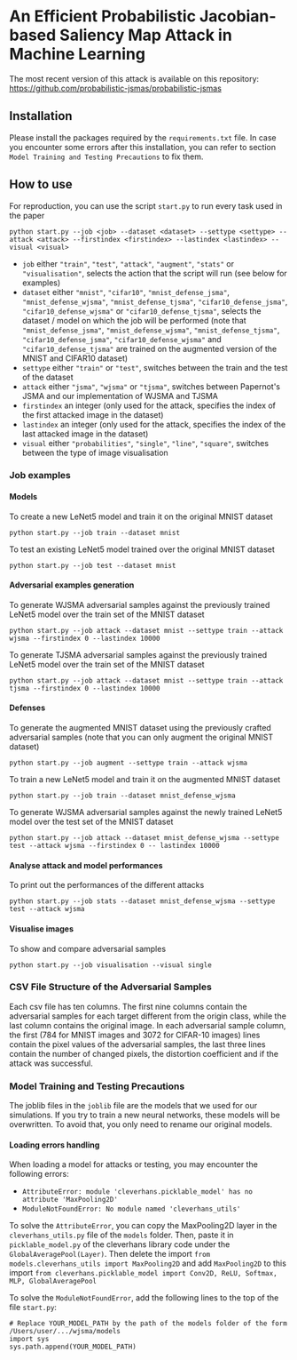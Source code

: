 # An Efficient Probabilistic Jacobian-based Saliency Map Attack in Machine Learning

The most recent version of this attack is available on this repository: https://github.com/probabilistic-jsmas/probabilistic-jsmas

## Installation

Please install the packages required by the `requirements.txt` file.
In case you encounter some errors after this installation, you can refer to section `Model Training and Testing Precautions` to fix them.

## How to use

For reproduction, you can use the script `start.py` to run every task used in the paper

`python start.py --job <job> --dataset <dataset> --settype <settype> --attack <attack> --firstindex <firstindex> --lastindex <lastindex> --visual <visual>`
- `job` either `"train"`, `"test"`, `"attack"`, `"augment"`, `"stats"` or `"visualisation"`, selects the action that the script will run (see below for examples)
- `dataset` either `"mnist"`, `"cifar10"`, `"mnist_defense_jsma"`, `"mnist_defense_wjsma"`, `"mnist_defense_tjsma"`, `"cifar10_defense_jsma"`, `"cifar10_defense_wjsma"` or `"cifar10_defense_tjsma"`, selects the dataset / model on which the job will be performed (note that `"mnist_defense_jsma"`, `"mnist_defense_wjsma"`, `"mnist_defense_tjsma"`, `"cifar10_defense_jsma"`, `"cifar10_defense_wjsma"` and `"cifar10_defense_tjsma"` are trained on the augmented version of the MNIST and CIFAR10 dataset)
- `settype` either `"train"` or `"test"`, switches between the train and the test of the dataset
- `attack` either `"jsma"`, `"wjsma"` or `"tjsma"`, switches between Papernot's JSMA and our implementation of WJSMA and TJSMA
- `firstindex` an integer (only used for the attack, specifies the index of the first attacked image in the dataset)
- `lastindex` an integer (only used for the attack, specifies the index of the last attacked image in the dataset)
- `visual` either `"probabilities"`, `"single"`, `"line"`, `"square"`, switches between the type of image visualisation

### Job examples

#### Models

To create a new LeNet5 model and train it on the original MNIST dataset

`python start.py --job train --dataset mnist`

To test an existing LeNet5 model trained over the original MNIST dataset

`python start.py --job test --dataset mnist`

#### Adversarial examples generation

To generate WJSMA adversarial samples against the previously trained LeNet5 model over the train set of the MNIST dataset

`python start.py --job attack --dataset mnist --settype train --attack wjsma --firstindex 0 --lastindex 10000`

To generate TJSMA adversarial samples against the previously trained LeNet5 model over the train set of the MNIST dataset

`python start.py --job attack --dataset mnist --settype train --attack tjsma --firstindex 0 --lastindex 10000`

#### Defenses

To generate the augmented MNIST dataset using the previously crafted adversarial samples (note that you can only augment the original MNIST dataset)

`python start.py --job augment --settype train --attack wjsma`

To train a new LeNet5 model and train it on the augmented MNIST dataset

`python start.py --job train --dataset mnist_defense_wjsma`

To generate WJSMA adversarial samples against the newly trained LeNet5 model over the test set of the MNIST dataset

`python start.py --job attack --dataset mnist_defense_wjsma --settype test --attack wjsma --firstindex 0 -- lastindex 10000`

#### Analyse attack and model performances

To print out the performances of the different attacks

`python start.py --job stats --dataset mnist_defense_wjsma --settype test --attack wjsma`

#### Visualise images

To show and compare adversarial samples

`python start.py --job visualisation --visual single`

### CSV File Structure of the Adversarial Samples

Each csv file has ten columns. The first nine columns contain the adversarial samples for each target different from the origin class, while the last column contains the original image.
In each adversarial sample column, the first (784 for MNIST images and 3072 for CIFAR-10 images) lines contain the pixel values of the adversarial samples, the last three lines contain the number of changed pixels, the distortion coefficient and if the attack was successful.

### Model Training and Testing Precautions

The joblib files in the `joblib` file are the models that we used for our simulations. If you try to train a new neural networks, these models will be overwritten. To avoid that, you only need to rename our original models.

#### Loading errors handling

When loading a model for attacks or testing, you may encounter the following errors: 
- `AttributeError: module 'cleverhans.picklable_model' has no attribute 'MaxPooling2D'`
- `ModuleNotFoundError: No module named 'cleverhans_utils'` 

To solve the `AttributeError`, you can copy the MaxPooling2D layer in the `cleverhans_utils.py` file of the `models` folder. Then, paste it in `picklable_model.py` of the cleverhans library code under the `GlobalAveragePool(Layer)`.
Then delete the import `from models.cleverhans_utils import MaxPooling2D` and add `MaxPooling2D` to this import `from cleverhans.picklable_model import Conv2D, ReLU, Softmax, MLP, GlobalAveragePool`

To solve the `ModuleNotFoundError`, add the following lines to the top of the file `start.py`:

```
# Replace YOUR_MODEL_PATH by the path of the models folder of the form /Users/user/.../wjsma/models
import sys
sys.path.append(YOUR_MODEL_PATH)
```
